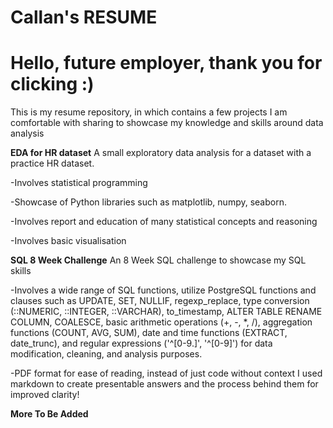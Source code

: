 # Callan's RESUME
# Hello, future employer, thank you for clicking :)
This is my resume repository, in which contains a few projects I am comfortable with sharing to showcase my knowledge and skills around data analysis

__EDA for HR dataset__
A small exploratory data analysis for a dataset with a practice HR dataset.

-Involves statistical programming

-Showcase of Python libraries such as matplotlib, numpy, seaborn.

-Involves report and education of many statistical concepts and reasoning

-Involves basic visualisation

__SQL 8 Week Challenge__
An 8 Week SQL challenge to showcase my SQL skills

-Involves a wide range of SQL functions, utilize PostgreSQL functions and clauses such as UPDATE, SET, NULLIF, regexp_replace, type conversion (::NUMERIC, ::INTEGER, ::VARCHAR), to_timestamp, ALTER TABLE RENAME COLUMN, COALESCE, basic arithmetic operations (+, -, *, /), aggregation functions (COUNT, AVG, SUM), date and time functions (EXTRACT, date_trunc), and regular expressions ('^[0-9.]', '^[0-9]') for data modification, cleaning, and analysis purposes. 

-PDF format for ease of reading, instead of just code without context I used markdown to create presentable answers and the process behind them for improved clarity!

__More To Be Added__
